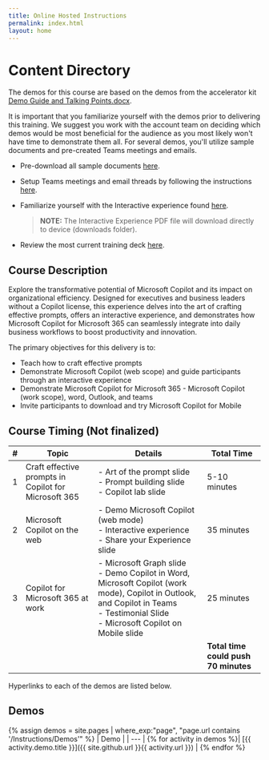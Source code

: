 ```yaml
---
title: Online Hosted Instructions
permalink: index.html
layout: home
---
```


# Content Directory

The demos for this course are based on the demos from the accelerator kit [Demo Guide and Talking Points.docx](https://microsoft.seismic.com/Link/Content/DCJC9CXBThjcFGfJjJXMQ2jXqfCG).

It is important that you familiarize yourself with the demos prior to delivering this training. We suggest you work with the account team on deciding which demos would be most beneficial for the audience as you most likely won't have time to demonstrate them all. For several demos, you'll utilize sample documents and pre-created Teams meetings and emails.

- Pre-download all sample documents [here](https://github.com/MicrosoftLearning/MS-4012-Microsoft-Copilot-Unlocked/tree/master/Resourcefiles).
- Setup Teams meetings and email threads by following the instructions [here](https://microsoft.seismic.com/Link/Content/DCFPQWmT2DMXC8WJjgjP4H44GWXG).
- Familiarize yourself with the Interactive experience found [here](https://github.com/MicrosoftLearning/MS-4012-Microsoft-Copilot-Unlocked/raw/master/Resourcefiles/MS-4012_interactive_experience.pdf).

    > **NOTE:** The Interactive Experience PDF file will download directly to device (downloads folder).

- Review the most current training deck [here](https://github.com/MicrosoftLearning/MS-4012-Microsoft-Copilot-Unlocked/raw/master/Resourcefiles/MS-4012-ENU-PowerPoint.pptx).

## Course Description

Explore the transformative potential of Microsoft Copilot and its impact on organizational efficiency. Designed for executives and business leaders without a Copilot license, this experience delves into the art of crafting effective prompts, offers an interactive experience, and demonstrates how Microsoft Copilot for Microsoft 365 can seamlessly integrate into daily business workflows to boost productivity and innovation.

The primary objectives for this delivery is to:

- Teach how to craft effective prompts
- Demonstrate Microsoft Copilot (web scope) and guide participants through an interactive experience
- Demonstrate Microsoft Copilot for Microsoft 365 - Microsoft Copilot (work scope), word, Outlook, and teams
- Invite participants to download and try Microsoft Copilot for Mobile

## Course Timing (Not finalized) 

| # | Topic                                 | Details                                                                                          | Total Time      |
|---|---------------------------------------|--------------------------------------------------------------------------------------------------|-----------------|
| 1 | Craft effective prompts in Copilot for Microsoft 365 | - Art of the prompt slide <br> - Prompt building slide <br> - Copilot lab slide | 5-10 minutes    |
| 2 | Microsoft Copilot on the web          | - Demo Microsoft Copilot (web mode) <br> - Interactive experience  <br> - Share your Experience slide | 35 minutes      |
| 3 | Copilot for Microsoft 365 at work     | - Microsoft Graph slide <br> - Demo Copilot in Word, Microsoft Copilot (work mode), Copilot in Outlook, and Copilot in Teams <br> - Testimonial Slide <br> - Microsoft Copilot on Mobile slide | 25 minutes      |
|   |                                       |                                                                                                  | **Total time could push 70 minutes** |


Hyperlinks to each of the demos are listed below.

## Demos

{% assign demos = site.pages | where_exp:"page", "page.url contains '/Instructions/Demos'" %}
| Demo |
| --- |
{% for activity in demos  %}| [{{ activity.demo.title }}]({{ site.github.url }}{{ activity.url }}) |
{% endfor %}
